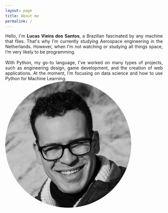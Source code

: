 ```yaml
---
layout: page
title: About me
permalink: /
---
```

<link rel="stylesheet" href="https://cdnjs.cloudflare.com/ajax/libs/font-awesome/4.7.0/css/font-awesome.min.css">
<script type="text/javascript" src="assets/js/script-aboutme.js"></script>
<!-- <script>


</script>
-->
<style>

.showmore:hover{
cursor: pointer;
}

.SocialLink  a:visited,.SocialLink  a:link,.SocialLink  a:active, .SocialLink .showmore:visited, .SocialLink .showmore:link,  .SocialLink .showmore:visited{
text-decoration: none;
color: black;
font-weight:bold;
}
.SocialLink a:hover, .SocialLink .showmore:hover{
color: gray;
}
img {
border-radius: 50%;
}

/* Layout */
* {
-moz-box-sizing: border-box;
-webkit-box-sizing: border-box;
box-sizing: border-box;
}
/* Styling */
.timeline {
margin: 4em auto;
position: relative;
max-width: 46em;
}
.timeline:before {
background-color: black;
content: '';
margin-left: -1px;
position: absolute;
top: 0;
left: 0.5em;
width: 2px;
height: 100%;
}
.timeline-event {
position: relative;
}
.timeline-event-copy {
padding: 2em;
position: relative;
top: -1.875em;
left: 1em;
width: 99%;
}
.timeline-event-copy h3 {
font-size: 1.75em;
margin-bottom: 0.4em;
}
.timeline-event-copy h4 {
font-size: 1.2em;
margin-bottom: 1.2em;
}
.timeline-event-copy strong {
font-weight: 700;
}
.timeline-event-copy p:not(.timeline-event-thumbnail) {
padding-bottom: 1em;
<!-- text-align: justify; -->
}
.timeline-event-icon {
-moz-transition: -moz-transform 0.2s ease-in;
-o-transition: -o-transform 0.2s ease-in;
-webkit-transition: -webkit-transform 0.2s ease-in;
transition: transform 0.2s ease-in;
-moz-transform: rotate(45deg);
-ms-transform: rotate(45deg);
-webkit-transform: rotate(45deg);
transform: rotate(45deg);
background-color: black;
outline: 10px solid white;
display: block;
margin: 0.5em 0.5em 0.5em -0.5em;
position: absolute;
top: 0;
left: 0.5em;
width: 1em;
height: 1em;
}
.timeline-event-thumbnail {
-moz-transition: box-shadow 0.5s ease-in 0.1s;
-o-transition: box-shadow 0.5s ease-in 0.1s;
-webkit-transition: box-shadow 0.5s ease-in;
-webkit-transition-delay: 0.1s;
transition: box-shadow 0.5s ease-in 0.1s;
color: white;
font-size: 0.88em;
background-color: black;
-moz-box-shadow: inset 0 0 0 0em #ef795a;
-webkit-box-shadow: inset 0 0 0 0em #ef795a;
box-shadow: inset 0 0 0 0em #ef795a;
display: inline-block;
margin-bottom: 1.2em;
padding: 0.25em 1em 0.25em 1em;
}
ul{
list-style: none;
}
</style>



<div class="container pb-4">
  <div class="row">
    <div class="col-12 col-lg-9 pl-0 pr-4 " style=' text-align: justify;' >
      Hello, I'm <b>Lucas Vieira dos Santos</b>, a Brazilian fascinated by any machine that flies. That's why I'm currently studying Aerospace engineering in the Netherlands. However, when I’m not watching or studying all things space, I’m very likely to be programming.<br><br>
      With Python, my go-to language, I've worked on many types of projects, such as engineering design, game development, and the creation of web applications. At the moment, I’m focusing on data science and how to use Python for Machine Learning.
    </div>
    <div class="col-12 col-lg-3 p-0 " >
      <div class='row d-flex justify-content-center'>
        <img src="/assets/images/me.jpg" alt="" style="width:80%;">
      </div>
      <div class='row mt-4 SocialLink d-flex justify-content-around px-3'>
        <a  href="mailto:lucas6eng@gmail.com" title="Email" target="\_blank" ><i class="fa fa-envelope fa-lg" aria-hidden="true"></i></a>
        <a  href="https://www.linkedin.com/in/lucasvsantos/" title="LinkedIn" target="\_blank"><i class="fa fa-linkedin fa-lg" aria-hidden="true"></i></a>
        <a  href="https://github.com/iamlucassantos" title="GitHub" target="\_blank"><i class="fa fa-github fa-lg" aria-hidden="true"></i></a>
        <a  href="https://lucas6eng.myportfolio.com/" title="Behance" target="\_blank"><i class="fa fa-behance fa-lg" aria-hidden="true"></i></a>
        <a  href="{{ site.url }}/download/LucasSantosCV.pdf" title="Resume" target="\_blank"><i class="fa fa-id-card fa-lg" aria-hidden="true"></i></a>
      </div>
    </div>
  </div>
</div>


<div id='cv' class="pt-4" style="display: none">
  <h1>Education</h1>
  <div class="container">
    <ul class="timeline mt-4">
      <li class="timeline-event">
        <label class="timeline-event-icon"></label>
        <div class="timeline-event-copy">
          <p class="timeline-event-thumbnail">Sep 2018 - Current</p>
          <h3>Bsc Aerospace Engineering </h3>
          <h4>Delft University of Technology</h4>
          <p><strong>Fields of study</strong><br>Aerodynamics, Propulsion & Power Systems, Engineering & Aerospace Design, Applied Numerical Analysis, Computational Modelling, Aerospace Materials &
          Structures, and Aerospace Flight Dynamics</p>
        </div>
      </li>
      <li class="timeline-event">
        <label class="timeline-event-icon"></label>
        <div class="timeline-event-copy">
          <p class="timeline-event-thumbnail">Sep 2020 - Current</p>
          <h3>Computer Science Minor</h3>
          <h4>Delft University of Technology</h4>
          <p><strong>Fields of study</strong><br>Modern software development and Data Science</p>
          <p><strong>Main courses</strong><br>Algorithms and Data Structures, Software Engineering Methods, Data Analytics, and Visual Data Processing</p>
        </div>
      </li>
      <li class="timeline-event">
        <label class="timeline-event-icon"></label>
        <div class="timeline-event-copy">
          <p class="timeline-event-thumbnail">Aug 2015 - Aug 2017 (Incomplete)</p>
          <h3>Bsc Mechanical Engineering</h3>
          <h4>Universidade do Estado do Rio de Janeiro</h4>
          <p>- Studies were frozen due to emigration to the Netherlands<br>
            - Average grade at the termination of 8.63 <br>
          - Admitted through 'Vestibular UERJ' (full scholarship based on academic merit)</p>
        </div>
      </li>
    </ul>
  </div>
  <h1>Experience</h1>
  <div class="container">
    <ul class="timeline mt-4">
      <li class="timeline-event">
        <label class="timeline-event-icon"></label>
        <div class="timeline-event-copy">
          <p class="timeline-event-thumbnail">Jul 2016 - Aug 2016</p>
          <h3>Logistic Assistant </h3>
          <h4>OBS - Olympic Broadcasting Services</h4>
          <p>
            - Freelance paid employment during the 2016 Olympic Games in Rio de Janeiro<br>
          - Responsible for the creation and distribution of logistical plans for the OBS crew, including bus and meal schedules, expense reports, inventory records, and call sheets<br></p>
        </div>
      </li>
    </ul>
  </div>
  
  <div class='container SocialLink'>
      <div class="showmore row d-flex justify-content-center"  onclick="toggle_more()">
        <i  class="fa fa-chevron-up fa-2x" aria-hidden="true"></i>
      </div>
  </div>
  
</div>



<div class='container SocialLink' id='showmoreCont' style="display: inline">
    <div class="showmore row d-flex justify-content-center"  onclick="toggle_more()">
      <i id='showmorebtn' class="fa fa-chevron-down fa-2x" aria-hidden="true"></i>
    </div>
</div>